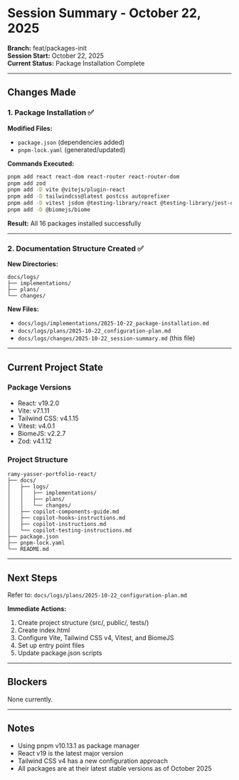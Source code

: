 # Session Summary - October 22, 2025

**Branch:** feat/packages-init  
**Session Start:** October 22, 2025  
**Current Status:** Package Installation Complete

---

## Changes Made

### 1. Package Installation ✅

**Modified Files:**
- `package.json` (dependencies added)
- `pnpm-lock.yaml` (generated/updated)

**Commands Executed:**
```bash
pnpm add react react-dom react-router react-router-dom
pnpm add zod
pnpm add -D vite @vitejs/plugin-react
pnpm add -D tailwindcss@latest postcss autoprefixer
pnpm add -D vitest jsdom @testing-library/react @testing-library/jest-dom @testing-library/user-event
pnpm add -D @biomejs/biome
```

**Result:** All 16 packages installed successfully

---

### 2. Documentation Structure Created ✅

**New Directories:**
```
docs/logs/
├── implementations/
├── plans/
└── changes/
```

**New Files:**
- `docs/logs/implementations/2025-10-22_package-installation.md`
- `docs/logs/plans/2025-10-22_configuration-plan.md`
- `docs/logs/changes/2025-10-22_session-summary.md` (this file)

---

## Current Project State

### Package Versions
- React: v19.2.0
- Vite: v7.1.11
- Tailwind CSS: v4.1.15
- Vitest: v4.0.1
- BiomeJS: v2.2.7
- Zod: v4.1.12

### Project Structure
```
ramy-yasser-portfolio-react/
├── docs/
│   ├── logs/
│   │   ├── implementations/
│   │   ├── plans/
│   │   └── changes/
│   ├── copilot-components-guide.md
│   ├── copilot-hooks-instructions.md
│   ├── copilot-instructions.md
│   └── copilot-testing-instructions.md
├── package.json
├── pnpm-lock.yaml
└── README.md
```

---

## Next Steps

Refer to: `docs/logs/plans/2025-10-22_configuration-plan.md`

**Immediate Actions:**
1. Create project structure (src/, public/, tests/)
2. Create index.html
3. Configure Vite, Tailwind CSS v4, Vitest, and BiomeJS
4. Set up entry point files
5. Update package.json scripts

---

## Blockers

None currently.

---

## Notes

- Using pnpm v10.13.1 as package manager
- React v19 is the latest major version
- Tailwind CSS v4 has a new configuration approach
- All packages are at their latest stable versions as of October 2025
